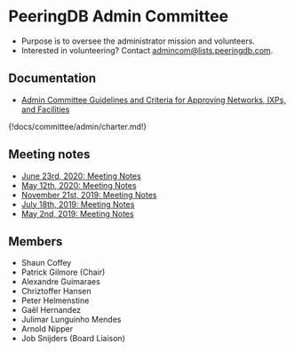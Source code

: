 # PeeringDB Admin Committee

- Purpose is to oversee the administrator mission and volunteers.
- Interested in volunteering? Contact [admincom@lists.peeringdb.com](mailto:admincom@lists.peeringdb.com).

## Documentation

- [Admin Committee Guidelines and Criteria for Approving Networks, IXPs, and Facilities](approval-guidelines)

{!docs/committee/admin/charter.md!}

## Meeting notes

- [June 23rd, 2020: Meeting Notes](notes/2020-06-23_Admin_Committee_Notes.pdf)
- [May 12th, 2020: Meeting Notes](notes/2020-05-12_Admin_Committee_Notes.pdf)
- [November 21st, 2019: Meeting Notes](notes/2019-11-21_Admin_Committee_Notes.pdf)
- [July 18th, 2019: Meeting Notes](notes/2019-07-18_Admin_Committee_Notes.pdf)
- [May 2nd, 2019: Meeting Notes](notes/2019-05-02_Admin_Committee_Notes.pdf)

## Members
- Shaun Coffey
- Patrick Gilmore (Chair)
- Alexandre Guimaraes
- Chriztoffer Hansen
- Peter Helmenstine
- Gaël Hernandez
- Julimar Lunguinho Mendes
- Arnold Nipper
- Job Snijders (Board Liaison)
